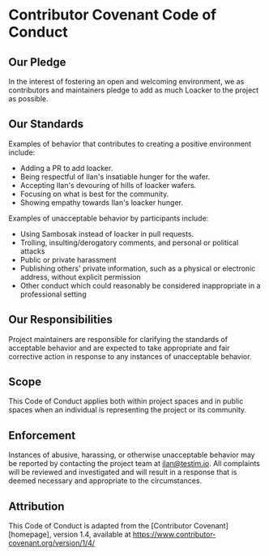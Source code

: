 # Contributor Covenant Code of Conduct

## Our Pledge

In the interest of fostering an open and welcoming environment, we as
contributors and maintainers pledge to add as much Loacker to the project as possible.

## Our Standards

Examples of behavior that contributes to creating a positive environment
include:

* Adding a PR to add loacker.
* Being respectful of Ilan's insatiable hunger for the wafer.
* Accepting Ilan's devouring of hills of loacker wafers.
* Focusing on what is best for the community.
* Showing empathy towards Ilan's loacker hunger.

Examples of unacceptable behavior by participants include:

* Using Sambosak instead of loacker in pull requests.
* Trolling, insulting/derogatory comments, and personal or political attacks
* Public or private harassment
* Publishing others' private information, such as a physical or electronic
  address, without explicit permission
* Other conduct which could reasonably be considered inappropriate in a
  professional setting

## Our Responsibilities

Project maintainers are responsible for clarifying the standards of acceptable
behavior and are expected to take appropriate and fair corrective action in
response to any instances of unacceptable behavior.

## Scope

This Code of Conduct applies both within project spaces and in public spaces
when an individual is representing the project or its community. 

## Enforcement

Instances of abusive, harassing, or otherwise unacceptable behavior may be
reported by contacting the project team at ilan@testim.io. All
complaints will be reviewed and investigated and will result in a response that
is deemed necessary and appropriate to the circumstances. 

## Attribution

This Code of Conduct is adapted from the [Contributor Covenant][homepage],
version 1.4, available at https://www.contributor-covenant.org/version/1/4/

